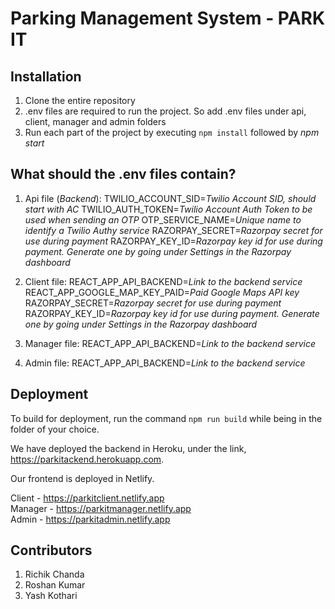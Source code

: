 # Parking Management System - PARK IT

## Installation

1. Clone the entire repository
2. .env files are required to run the project. So add .env files under api, client, manager and admin folders
3. Run each part of the project by executing ```npm install``` followed by _npm start_

## What should the .env files contain?

1. Api file (_Backend_):
   TWILIO_ACCOUNT_SID=_Twilio Account SID, should start with AC_
   TWILIO_AUTH_TOKEN=_Twilio Account Auth Token to be used when sending an OTP_
   OTP_SERVICE_NAME=_Unique name to identify a Twilio Authy service_
   RAZORPAY_SECRET=_Razorpay secret for use during payment_
   RAZORPAY_KEY_ID=_Razorpay key id for use during payment. Generate one by going under Settings in the Razorpay dashboard_


2. Client file:
   REACT_APP_API_BACKEND=_Link to the backend service_
   REACT_APP_GOOGLE_MAP_KEY_PAID=_Paid Google Maps API key_
   RAZORPAY_SECRET=_Razorpay secret for use during payment_
   RAZORPAY_KEY_ID=_Razorpay key id for use during payment. Generate one by going under Settings in the Razorpay dashboard_
   

3. Manager file:
   REACT_APP_API_BACKEND=_Link to the backend service_
   

4. Admin file:
   REACT_APP_API_BACKEND=_Link to the backend service_
   

## Deployment


To build for deployment, run the command ```npm run build``` while being in the folder of your choice.


We have deployed the backend in Heroku, under the link, 
https://parkitackend.herokuapp.com.

Our frontend is deployed in Netlify.

Client - https://parkitclient.netlify.app <br>
Manager - https://parkitmanager.netlify.app <br>
Admin - https://parkitadmin.netlify.app


## Contributors

1. Richik Chanda
2. Roshan Kumar 
3. Yash Kothari 
